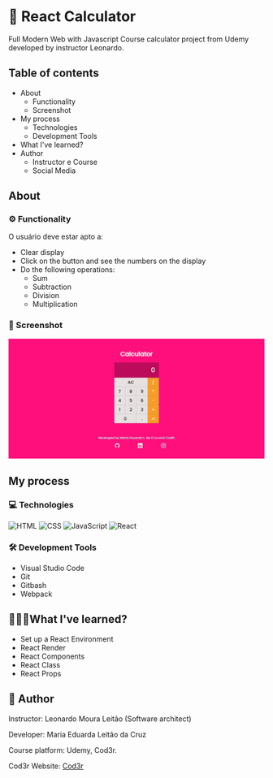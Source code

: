 # 📲 React Calculator

Full Modern Web with Javascript Course calculator project from Udemy developed by instructor Leonardo.

## Table of contents

- About
    - Functionality
    - Screenshot
- My process
    - Technologies
    - Development Tools
- What I've learned?
- Author
    - Instructor e Course
    - Social Media

## About

### ⚙️ Functionality

O usuário deve estar apto a:

- Clear display
- Click on the button and see the numbers on the display
- Do the following operations:
    - Sum
    - Subtraction
    - Division
    - Multiplication

### 📸 Screenshot

![Screenshot](./src/img/calculator_screenshot.jpeg)

## My process

### 💻 Technologies

![HTML](https://img.shields.io/badge/HTML-239120?style=for-the-badge&logo=html5&logoColor=white)
![CSS](https://img.shields.io/badge/CSS-239120?&style=for-the-badge&logo=css3&logoColor=white)
![JavaScript](https://img.shields.io/badge/JavaScript-F7DF1E?style=for-the-badge&logo=javascript&logoColor=black)
![React](https://img.shields.io/badge/React-20232A?style=for-the-badge&logo=react&logoColor=61DAFB)

### 🛠️ Development Tools

- Visual Studio Code
- Git
- Gitbash
- Webpack

## 👩🏽‍💻What I've learned?

- Set up a React Environment
- React Render
- React Components
- React Class
- React Props

## 📍 Author

Instructor: Leonardo Moura Leitão (Software architect)

Developer: Maria Eduarda Leitão da Cruz

Course platform: Udemy, Cod3r.

Cod3r Website: [Cod3r](www.cod3r.com.br)


